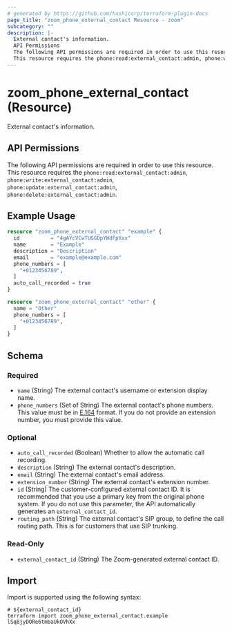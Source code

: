 ```yaml
---
# generated by https://github.com/hashicorp/terraform-plugin-docs
page_title: "zoom_phone_external_contact Resource - zoom"
subcategory: ""
description: |-
  External contact's information.
  API Permissions
  The following API permissions are required in order to use this resource.
  This resource requires the phone:read:external_contact:admin, phone:write:external_contact:admin, phone:update:external_contact:admin, phone:delete:external_contact:admin.
---
```


# zoom_phone_external_contact (Resource)

External contact's information.

## API Permissions
The following API permissions are required in order to use this resource.
This resource requires the `phone:read:external_contact:admin`, `phone:write:external_contact:admin`, `phone:update:external_contact:admin`, `phone:delete:external_contact:admin`.

## Example Usage

```terraform
resource "zoom_phone_external_contact" "example" {
  id          = "4gAYcVCwTUGGDpYWdFpXxx"
  name        = "Example"
  description = "Description"
  email       = "example@example.com"
  phone_numbers = [
    "+0123456789",
  ]
  auto_call_recorded = true
}

resource "zoom_phone_external_contact" "other" {
  name = "Other"
  phone_numbers = [
    "+0123456789",
  ]
}
```

<!-- schema generated by tfplugindocs -->
## Schema

### Required

- `name` (String) The external contact's username or extension display name.
- `phone_numbers` (Set of String) The external contact's phone numbers. This value must be in [E.164](https://en.wikipedia.org/wiki/E.164) format. If you do not provide an extension number, you must provide this value.

### Optional

- `auto_call_recorded` (Boolean) Whether to allow the automatic call recording.
- `description` (String) The external contact's description.
- `email` (String) The external contact's email address.
- `extension_number` (String) The external contact's extension number.
- `id` (String) The customer-configured external contact ID. It is recommended that you use a primary key from the original phone system. If you do not use this parameter, the API automatically generates an `external_contact_id`.
- `routing_path` (String) The external contact's SIP group, to define the call routing path. This is for customers that use SIP trunking.

### Read-Only

- `external_contact_id` (String) The Zoom-generated external contact ID.

## Import

Import is supported using the following syntax:

```shell
# ${external_contact_id}
terraform import zoom_phone_external_contact.example lSq8jyDORe6tmbaUkOVhXx
```
